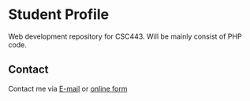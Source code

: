 # Student Profile
Web development repository for CSC443. Will be mainly consist of PHP code.

## Contact
Contact me via [E-mail](https://www.alzhahir.com/contact/email) or [online form](https://www.alzhahir.com/contact/form)
